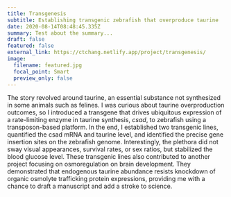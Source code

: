 ```yaml
---
title: Transgenesis
subtitle: Establishing transgenic zebrafish that overproduce taurine
date: 2020-08-14T08:48:45.335Z
summary: Test about the summary...
draft: false
featured: false
external_link: https://ctchang.netlify.app/project/transgenesis/
image:
  filename: featured.jpg
  focal_point: Smart
  preview_only: false
---
```

The story revolved around taurine, an essential substance not synthesized in some animals such as felines. I was curious about taurine overproduction outcomes, so I introduced a transgene that drives ubiquitous expression of a rate-limiting enzyme in taurine synthesis, *csad*, to zebrafish using a transposon-based platform. In the end, I established two transgenic lines, quantified the csad mRNA and taurine level, and identified the precise gene insertion sites on the zebrafish genome. Interestingly, the plethora did not sway visual appearances, survival rates, or sex ratios, but stabilized the blood glucose level. These transgenic lines also contributed to another project focusing on osmoregulation on brain development. They demonstrated that endogenous taurine abundance resists knockdown of organic osmolyte trafficking protein expressions, providing me with a chance to draft a manuscript and add a stroke to science.